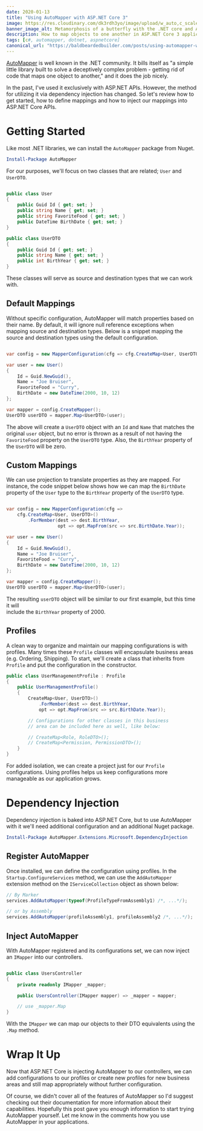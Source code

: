 ```yaml
---
date: 2020-01-13
title: "Using AutoMapper with ASP.NET Core 3"
image: https://res.cloudinary.com/dk3rdh3yo/image/upload/w_auto,c_scale/header_wtvp67.png
banner_image_alt: Metamorphosis of a butterfly with the .NET core and AutoMapper logos
description: How to map objects to one another in ASP.NET Core 3 applications with AutoMapper.
tags: [c#, automapper, dotnet, aspnetcore]
canonical_url: "https://baldbeardedbuilder.com/posts/using-automapper-with-dotnetcore-3/"
---
```


[AutoMapper] is well known in the .NET community. It bills itself as "a simple little library built
to solve a deceptively complex problem - getting rid of code that maps one object to another,"
and it does the job nicely.

In the past, I've used it exclusively with ASP.NET APIs. However, the method for utilizing it via
dependency injection has changed. So let's review how to get started, how to define mappings and
how to inject our mappings into ASP.NET Core APIs.

<!--more-->

# Getting Started

Like most .NET libraries, we can install the `AutoMapper` package from Nuget.

```powershell
Install-Package AutoMapper
```

For our purposes, we'll focus on two classes that are related; `User` and `UserDTO`.

```csharp

public class User
{
    public Guid Id { get; set; }
    public string Name { get; set; }
    public string FavoriteFood { get; set; }
    public DateTime BirthDate { get; set; }
}

public class UserDTO
{
    public Guid Id { get; set; }
    public string Name { get; set; }
    public int BirthYear { get; set; }
}

```

These classes will serve as source and destination types that we can work with.

## Default Mappings

Without specific configuration, AutoMapper will match properties based on their name. 
By default, it will ignore null reference exceptions when mapping source and destination 
types. Below is a snippet mapping the source and destination types using the default 
configuration.

```csharp

var config = new MapperConfiguration(cfg => cfg.CreateMap<User, UserDTO>());

var user = new User() 
{
    Id = Guid.NewGuid(),
    Name = "Joe Bruiser",
    FavoriteFood = "Curry",
    BirthDate = new DateTime(2000, 10, 12)
};

var mapper = config.CreateMapper();
UserDTO userDTO = mapper.Map<UserDTO>(user);

```

The above will create a `UserDTO` object with an `Id` and `Name` that matches the original 
`user` object, but no error is thrown as a result of not having the `FavoriteFood` property 
on the `UserDTO` type. Also, the `BirthYear` property of the `UserDTO` will be zero.

## Custom Mappings

We can use projection to translate properties as they are mapped. For instance, the code snippet 
below shows how we can map the `BirthDate` property of the `User` type to the `BirthYear` 
property of the `UserDTO` type.

```csharp

var config = new MapperConfiguration(cfg =>
    cfg.CreateMap<User, UserDTO>()
        .ForMember(dest => dest.BirthYear, 
                   opt => opt.MapFrom(src => src.BirthDate.Year));

var user = new User() 
{
    Id = Guid.NewGuid(),
    Name = "Joe Bruiser",
    FavoriteFood = "Curry",
    BirthDate = new DateTime(2000, 10, 12)
};

var mapper = config.CreateMapper();
UserDTO userDTO = mapper.Map<UserDTO>(user);

```

The resulting `userDTO` object will be similar to our first example, but this time it will  
include the `BirthYear` property of 2000.

## Profiles

A clean way to organize and maintain our mapping configurations is with profiles. Many 
times these `Profile` classes will encapsulate business areas (e.g. Ordering, Shipping). To 
start, we'll create a class that inherits from `Profile` and put the configuration in the 
constructor.

```csharp
public class UserManagementProfile : Profile
{
    public UserManagementProfile()
    {
        CreateMap<User, UserDTO>()
            .ForMember(dest => dest.BirthYear, 
            opt => opt.MapFrom(src => src.BirthDate.Year));

        // Configurations for other classes in this business 
        // area can be included here as well, like below:

        // CreateMap<Role, RoleDTO>();
        // CreateMap<Permission, PermissionDTO>();
    }
}
```

For added isolation, we can create a project just for our `Profile` configurations. Using 
profiles helps us keep configurations more manageable as our application grows.

# Dependency Injection

Dependency injection is baked into ASP.NET Core, but to use AutoMapper with it we'll need 
additional configuration and an additional Nuget package.  

```powershell
Install-Package AutoMapper.Extensions.Microsoft.DependencyInjection
```

## Register AutoMapper

Once installed, we can define the configuration using profiles. In the `Startup.ConfigureServices` 
method, we can use the `AddAutoMapper` extension method on the `IServiceCollection` object as 
shown below:

```csharp
// By Marker
services.AddAutoMapper(typeof(ProfileTypeFromAssembly1) /*, ...*/);

// or by Assembly
services.AddAutoMapper(profileAssembly1, profileAssembly2 /*, ...*/);
```

## Inject AutoMapper

With AutoMapper registered and its configurations set, we can now inject an `IMapper` into 
our controllers.

```csharp

public class UsersController
{
    private readonly IMapper _mapper;

    public UsersController(IMapper mapper) => _mapper = mapper;

    // use _mapper.Map
}

```

With the `IMapper` we can map our objects to their DTO equivalents using the `.Map` 
method.

# Wrap It Up

Now that ASP.NET Core is injecting AutoMapper to our controllers, we can add configurations 
to our profiles or create new profiles for new business areas and still map appropriately 
without further configuration.  

Of course, we didn't cover all of the features of AutoMapper so I'd suggest checking out their documentation for more information about their capabilities.  Hopefully this post gave you 
enough information to start trying AutoMapper yourself.  Let me know in the comments how you 
use AutoMapper in your applications.

[automapper]: https://automapper.org/